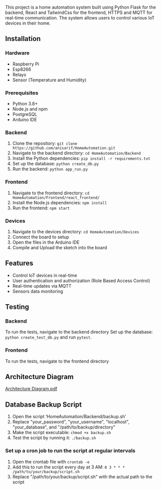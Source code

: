 This project is a home automation system built using Python Flask for the backend, React and TailwindCss for the frontend, HTTPS and MQTT for real-time communication. The system allows users to control various IoT devices in their home. 

## Installation

### Hardware

- Raspberry Pi
- Esp8266
- Relays
- Sensor (Temperature and Humidity)

### Prerequisites

- Python 3.8+
- Node.js and npm
- PostgreSQL
- Arduino IDE

### Backend

1. Clone the repository: `git clone https://github.com/anisarif/HomeAutomation.git`
2. Navigate to the backend directory: `cd HomeAutomation/Backend`
3. Install the Python dependencies: `pip install -r requirements.txt`
4. Set up the database: `python create_db.py`
5. Run the backend: `python app_run.py`

### Frontend

1. Navigate to the frontend directory: `cd HomeAutomation/Frontend/react_frontend/`
2. Install the Node.js dependencies: `npm install`
3. Run the frontend: `npm start`

### Devices

1. Navigate to the devices directory: `cd HomeAutomation/Devices`
2. Connect the board to setup
3. Open the files in the Arduino IDE
4. Compile and Upload the sketch into the board 

## Features

- Control IoT devices in real-time 
- User authentication and authorization (Role Based Access Control)
- Real-time updates via MQTT
- Sensors data monitoring

## Testing

### Backend

To run the tests, navigate to the backend directory 
Set up the database: `python create_test_db.py` and run `pytest`.

### Frontend

To run the tests, navigate to the frontend directory



## Architecture Diagram

[Architecture Diagram.pdf](https://github.com/anisarif/HomeAutomation/files/12208517/Architecture.Diagram.pdf)


## Database Backup Script

1. Open the script ‘HomeAutomation/Backend/backup.sh’ 
2. Replace "your_password", "your_username", "localhost", "your_database", and "/path/to/backup/directory" 
3. Make the script executable: `chmod +x backup.sh`
4. Test the script by running it: `./backup.sh`

### Set up a cron job to run the script at regular intervals 

1. Open the crontab file with `crontab -e` 
2. Add this to run the script every day at 3 AM: `0 3 * * * /path/to/your/backup/script.sh`
3. Replace  "/path/to/your/backup/script.sh"  with the actual path to the script
